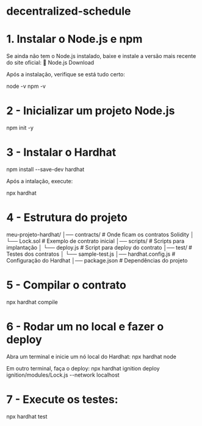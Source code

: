 # decentralized-schedule

# 1. Instalar o Node.js e npm
Se ainda não tem o Node.js instalado, baixe e instale a versão mais recente do site oficial:
🔗 Node.js Download

Após a instalação, verifique se está tudo certo:

node -v
npm -v

# 2 - Inicializar um projeto Node.js

npm init -y

# 3 - Instalar o Hardhat

npm install --save-dev hardhat

Após a intalação, execute:

npx hardhat

# 4 -  Estrutura do projeto

meu-projeto-hardhat/
│── contracts/       # Onde ficam os contratos Solidity
│   └── Lock.sol     # Exemplo de contrato inicial
│── scripts/         # Scripts para implantação
│   └── deploy.js    # Script para deploy do contrato
│── test/            # Testes dos contratos
│   └── sample-test.js
│── hardhat.config.js # Configuração do Hardhat
│── package.json      # Dependências do projeto


# 5 - Compilar o contrato

npx hardhat compile

# 6 - Rodar um no local e fazer o deploy
Abra um terminal e inicie um nó local do Hardhat:
    npx hardhat node

Em outro terminal, faça o deploy:
   npx hardhat ignition deploy ignition/modules/Lock.js --network localhost

# 7 - Execute os testes:

npx hardhat test
